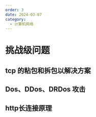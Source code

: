 ```yaml
---
order: 3
date: 2024-03-07
category: 
  - 计算机网络
---
```


# 挑战级问题

## tcp 的粘包和拆包以解决方案

## Dos、DDos、DRDos 攻击

## http长连接原理
